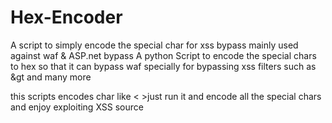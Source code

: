 # Hex-Encoder
A script to simply encode the special char for xss bypass mainly used against waf & ASP.net bypass
A python Script to encode the special chars to hex
so that it can bypass waf specially for bypassing xss filters
such as &gt and many more

this scripts encodes char like < >just run it and encode all the special 
chars and enjoy exploiting XSS
source 
